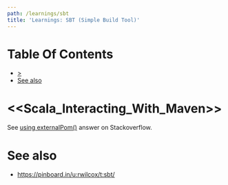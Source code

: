 ```yaml
---
path: /learnings/sbt
title: 'Learnings: SBT (Simple Build Tool)'
---
```

# Table Of Contents

<!-- toc -->

- [>](#)
- [See also](#see-also)

<!-- tocstop -->

# <<Scala_Interacting_With_Maven>>

See [using externalPom()](https://stackoverflow.com/a/48172833/224334) answer on Stackoverflow.

# See also

  * https://pinboard.in/u:rwilcox/t:sbt/
